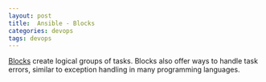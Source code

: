 ```yaml
---
layout: post
title:  Ansible - Blocks
categories: devops
tags: devops
---
```


[Blocks](https://docs.ansible.com/ansible/latest/user_guide/playbooks_blocks.html) create logical groups of tasks. Blocks also offer ways to handle task errors, similar to exception handling in many programming languages.
